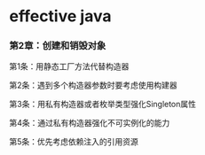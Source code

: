 # effective java

### **第2章：创建和销毁对象**

第1条：用静态工厂方法代替构造器

第2条：遇到多个构造器参数时要考虑使用构建器

第3条：用私有构造器或者枚举类型强化Singleton属性

第4条：通过私有构造器强化不可实例化的能力

第5条：优先考虑依赖注入的引用资源